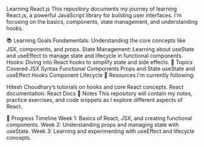 Learning React.js
This repository documents my journey of learning React.js, a powerful JavaScript library for building user interfaces. I'm focusing on the basics, components, state management, and understanding hooks.

📚 Learning Goals
Fundamentals: Understanding the core concepts like JSX, components, and props.
State Management: Learning about useState and useEffect to manage state and lifecycle in functional components.
Hooks: Diving into React hooks to simplify state and side effects.
📘 Topics Covered
JSX Syntax
Functional Components
Props and State
useState and useEffect Hooks
Component Lifecycle
📖 Resources
I'm currently following:

Hitesh Choudhary’s tutorials on hooks and core React concepts.
React documentation: React Docs
📝 Notes
This repository will contain my notes, practice exercises, and code snippets as I explore different aspects of React.

📅 Progress Timeline
Week 1: Basics of React, JSX, and creating functional components.
Week 2: Understanding props and managing state with useState.
Week 3: Learning and experimenting with useEffect and lifecycle concepts.
